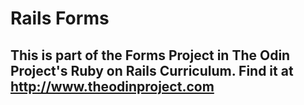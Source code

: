 # Rails Forms
## This is part of the Forms Project in The Odin Project's Ruby on Rails Curriculum. Find it at http://www.theodinproject.com
